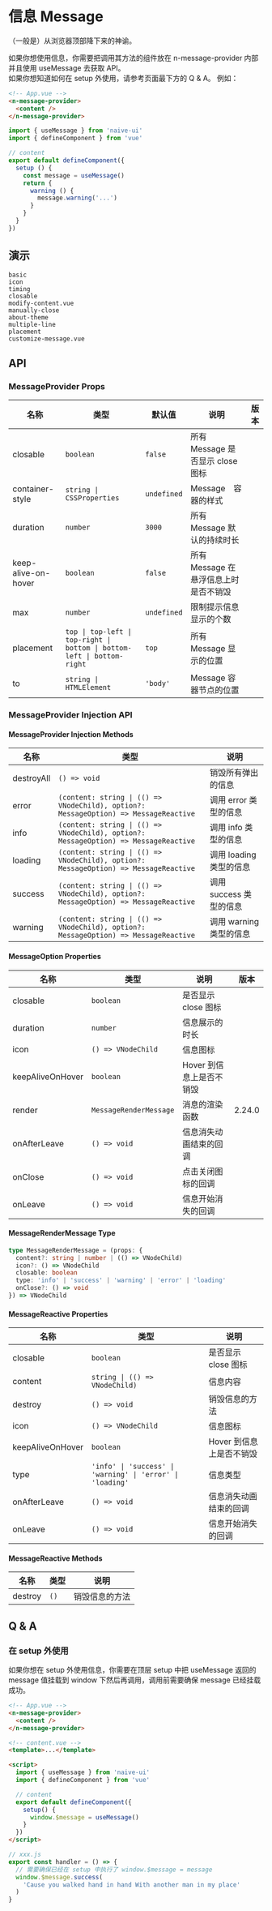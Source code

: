 # 信息 Message

（一般是）从浏览器顶部降下来的神谕。

<n-space vertical size="large">
<n-alert title="使用前提" type="warning">
  如果你想使用信息，你需要把调用其方法的组件放在 <n-text code>n-message-provider</n-text> 内部并且使用 <n-text code>useMessage</n-text> 去获取 API。
  <br/>
  如果你想知道如何在 setup 外使用，请参考页面最下方的 Q & A。
</n-alert>
例如：

```html
<!-- App.vue -->
<n-message-provider>
  <content />
</n-message-provider>
```

```js
import { useMessage } from 'naive-ui'
import { defineComponent } from 'vue'

// content
export default defineComponent({
  setup () {
    const message = useMessage()
    return {
      warning () {
        message.warning('...')
      }
    }
  }
})
```

</n-space>

## 演示

```demo
basic
icon
timing
closable
modify-content.vue
manually-close
about-theme
multiple-line
placement
customize-message.vue
```

## API

### MessageProvider Props

| 名称 | 类型 | 默认值 | 说明 | 版本 |
| --- | --- | --- | --- | --- |
| closable | `boolean` | `false` |所有 Message 是否显示 close 图标 |  |
| container-style | `string \| CSSProperties` | `undefined` | Message　容器的样式 |  |
| duration | `number` | `3000` | 所有 Message 默认的持续时长 |  |
| keep-alive-on-hover | `boolean` | `false` | 所有 Message 在悬浮信息上时是否不销毁 |  |
| max | `number` | `undefined` | 限制提示信息显示的个数 |  |
| placement | `top \| top-left \| top-right \| bottom \| bottom-left \| bottom-right ` | `top` | 所有 Message 显示的位置 |  |
| to | `string \| HTMLElement` | `'body'` | Message 容器节点的位置 |  |

### MessageProvider Injection API

#### MessageProvider Injection Methods

| 名称 | 类型 | 说明 |
| --- | --- | --- |
| destroyAll | `() => void` | 销毁所有弹出的信息 |
| error | `(content: string \| (() => VNodeChild), option?: MessageOption) => MessageReactive` | 调用 error 类型的信息 |
| info | `(content: string \| (() => VNodeChild), option?: MessageOption) => MessageReactive` | 调用 info 类型的信息 |
| loading | `(content: string \| (() => VNodeChild), option?: MessageOption) => MessageReactive` | 调用 loading 类型的信息 |
| success | `(content: string \| (() => VNodeChild), option?: MessageOption) => MessageReactive` | 调用 success 类型的信息 |
| warning | `(content: string \| (() => VNodeChild), option?: MessageOption) => MessageReactive` | 调用 warning 类型的信息 |

#### MessageOption Properties

| 名称 | 类型 | 说明 | 版本 |
| --- | --- | --- | --- |
| closable | `boolean` | 是否显示 close 图标 |  |
| duration | `number` | 信息展示的时长 |  |
| icon | `() => VNodeChild` | 信息图标 |  |
| keepAliveOnHover | `boolean` | Hover 到信息上是否不销毁 |  |
| render | `MessageRenderMessage` | 消息的渲染函数 | 2.24.0 |
| onAfterLeave | `() => void` | 信息消失动画结束的回调 |  |
| onClose | `() => void` | 点击关闭图标的回调 |  |
| onLeave | `() => void` | 信息开始消失的回调 |  |

#### MessageRenderMessage Type

```ts
type MessageRenderMessage = (props: {
  content?: string | number | (() => VNodeChild)
  icon?: () => VNodeChild
  closable: boolean
  type: 'info' | 'success' | 'warning' | 'error' | 'loading'
  onClose?: () => void
}) => VNodeChild
```

#### MessageReactive Properties

| 名称 | 类型 | 说明 |
| --- | --- | --- |
| closable | `boolean` | 是否显示 close 图标 |
| content | `string \| (() => VNodeChild)` | 信息内容 |
| destroy | `() => void` | 销毁信息的方法 |
| icon | `() => VNodeChild` | 信息图标 |
| keepAliveOnHover | `boolean` | Hover 到信息上是否不销毁 |
| type | `'info' \| 'success' \| 'warning' \| 'error' \| 'loading'` | 信息类型 |
| onAfterLeave | `() => void` | 信息消失动画结束的回调 |
| onLeave | `() => void` | 信息开始消失的回调 |

#### MessageReactive Methods

| 名称    | 类型 | 说明           |
| ------- | ---- | -------------- |
| destroy | `()` | 销毁信息的方法 |

## Q & A

### 在 setup 外使用

<n-space vertical size="large">
<n-alert type="warning">
  如果你想在 setup 外使用信息，你需要在顶层 setup 中把 <n-text code>useMessage</n-text> 返回的 message 值挂载到 window 下然后再调用，调用前需要确保 message 已经挂载成功。
</n-alert>

```html
<!-- App.vue -->
<n-message-provider>
  <content />
</n-message-provider>
```

```html
<!-- content.vue -->
<template>...</template>

<script>
  import { useMessage } from 'naive-ui'
  import { defineComponent } from 'vue'

  // content
  export default defineComponent({
    setup() {
      window.$message = useMessage()
    }
  })
</script>
```

```js
// xxx.js
export const handler = () => {
  // 需要确保已经在 setup 中执行了 window.$message = message
  window.$message.success(
    'Cause you walked hand in hand With another man in my place'
  )
}
```

</n-space>
